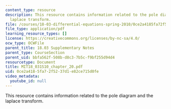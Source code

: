 ```yaml
---
content_type: resource
description: This resource contains information related to the pole diagram and the
  laplace transform.
file: /courses/18-03-differential-equations-spring-2010/0ce2a4185fa72f5237d1e82ce715d0fe_MIT18_031S10_chapter_20.pdf
file_type: application/pdf
learning_resource_types: []
license: https://creativecommons.org/licenses/by-nc-sa/4.0/
ocw_type: OCWFile
parent_title: 18.03 Supplementary Notes
parent_type: CourseSection
parent_uid: bbfa562f-508b-d8c3-7b5c-f9bf255d94d4
resourcetype: Document
title: MIT18_031S10_chapter_20.pdf
uid: 0ce2a418-5fa7-2f52-37d1-e82ce715d0fe
video_metadata:
  youtube_id: null
---
```

This resource contains information related to the pole diagram and the laplace transform.